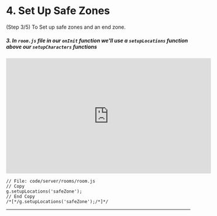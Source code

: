 # 4. Set Up Safe Zones
(Step 3/5) To Set up safe zones and an end zone.

##### 3. In `room.js` file in our `onInit` _function_ we'll use a `setupLocations` _function_ **above** our `setupCharacters` _functions_

<iframe width="560" height="315" src="https://www.youtube.com/embed/Tqm1HhXyGBI" frameborder="0" allow="accelerometer; autoplay; clipboard-write; encrypted-media; gyroscope; picture-in-picture" allowfullscreen></iframe><br>

```
// File: code/server/rooms/room.js
// Copy 
g.setupLocations('safeZone');
// End Copy
/*[*/g.setupLocations('safeZone');/*]*/
```

<hr class="uk-margin-medium">